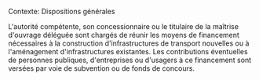Contexte: Dispositions générales

L'autorité compétente, son concessionnaire ou le titulaire de la maîtrise d'ouvrage déléguée sont chargés de réunir les moyens de financement nécessaires à la construction d'infrastructures de transport nouvelles ou à l'aménagement d'infrastructures existantes. Les contributions éventuelles de personnes publiques, d'entreprises ou d'usagers à ce financement sont versées par voie de subvention ou de fonds de concours.